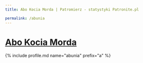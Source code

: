 ```yaml
---
title: Abo Kocia Morda | Patromierz - statystyki Patronite.pl

permalink: /abunia
---
```


# [Abo Kocia Morda](https://patronite.pl/abunia)

{% include profile.md name="abunia" prefix="a" %}
